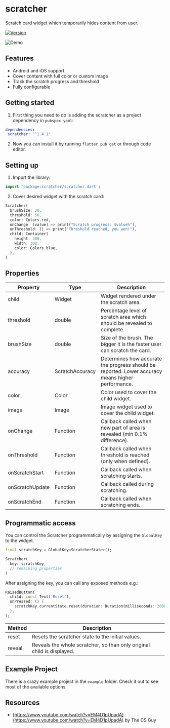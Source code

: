 # scratcher

Scratch card widget which temporarily hides content from user.

[![Version](https://img.shields.io/badge/pub-v1.4.1-blue.svg)](https://pub.dartlang.org/packages/scratcher)

![Demo](https://media.giphy.com/media/fXztsRTXoKsVuChtTl/giphy.gif)

## Features

- Android and iOS support
- Cover content with full color or custom image 
- Track the scratch progress and threshold
- Fully configurable

## Getting started

1. First thing you need to do is adding the scratcher as a project dependency in `pubspec.yaml`:
```yaml
dependencies:
 scratcher: "^1.4.1"
```

2. Now you can install it by running `flutter pub get` or through code editor.

## Setting up

1. Import the library:
```dart
import 'package:scratcher/scratcher.dart';
```

2. Cover desired widget with the scratch card:

```dart
Scratcher(
  brushSize: 30,
  threshold: 50,
  color: Colors.red,
  onChange: (value) => print("Scratch progress: $value%"),
  onThreshold: () => print("Threshold reached, you won!"),
  child: Container(
    height: 300,
    width: 300,
    color: Colors.blue,
  ),
)
```

## Properties

Property | Type | Description
--- | --- | ---
child | Widget | Widget rendered under the scratch area.
threshold | double | Percentage level of scratch area which should be revealed to complete.
brushSize | double | Size of the brush. The bigger it is the faster user can scratch the card.
accuracy | ScratchAccuracy | Determines how accurate the progress should be reported. Lower accuracy means higher performance.
color | Color | Color used to cover the child widget.
image | Image | Image widget used to cover the child widget.
onChange | Function | Callback called when new part of area is revealed (min 0.1% difference).
onThreshold | Function | Callback called when threshold is reached (only when defined).
onScratchStart | Function | Callback called when scratching starts.
onScratchUpdate | Function | Callback called during scratching.
onScratchEnd | Function | Callback called when scratching ends.

## Programmatic access

You can control the Scratcher programmatically by assigning the `GlobalKey` to the widget.

```dart
final scratchKey = GlobalKey<ScratcherState>();

Scratcher(
  key: scratchKey,
  // remaining properties
)
```

After assigning the key, you can call any exposed methods e.g.:

```dart
RaisedButton(
  child: const Text('Reset'),
  onPressed: () {
    scratchKey.currentState.reset(duration: Duration(milliseconds: 2000));
  },
);
```

Method | Description
--- | ---
reset | Resets the scratcher state to the initial values.
reveal | Reveals the whole scratcher, so than only original child is displayed.

## Example Project

There is a crazy example project in the `example` folder. Check it out to see most of the available options.

## Resources

- [https://www.youtube.com/watch?v=EM4D1pUpadA](https://www.youtube.com/watch?v=EM4D1pUpadA) by The CS Guy
